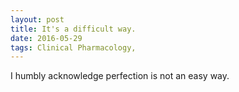 ```yaml
---
layout: post
title: It's a difficult way.
date: 2016-05-29
tags: Clinical Pharmacology,
---
```

I humbly acknowledge perfection is not an easy way.
